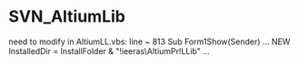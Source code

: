 # SVN_AltiumLib
need to modify in AltiumLL.vbs:
line ~ 813
Sub Form1Show(Sender)
...
   NEW InstalledDir = InstallFolder & "\!ieeras\AltiumPr\!LLib"
...
